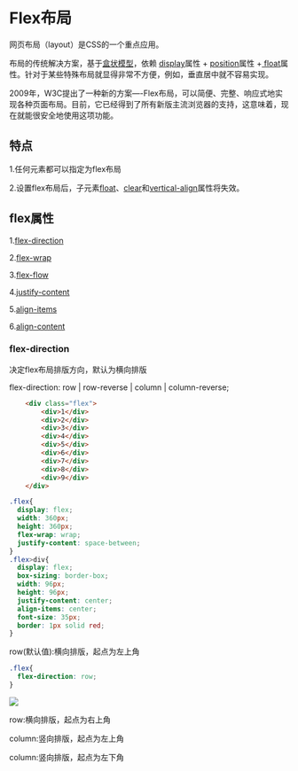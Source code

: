 # Flex布局

网页布局（layout）是CSS的一个重点应用。

布局的传统解决方案，基于[盒状模型](./box.MarkDown)，依赖 [display](./display.MarkDown)属性 + [position](./positon.MarkDown)属性 +[ float](./float.MarkDown)属性。针对于某些特殊布局就显得非常不方便，例如，垂直居中就不容易实现。

2009年，W3C提出了一种新的方案—-Flex布局，可以简便、完整、响应式地实现各种页面布局。目前，它已经得到了所有新版主流浏览器的支持，这意味着，现在就能很安全地使用这项功能。

## 特点
1.任何元素都可以指定为flex布局

2.设置flex布局后，子元素[float](./float.MarkDown)、[clear](./clear.MarkDown)和[vertical-align](./verticalAlign.MarkDown)属性将失效。

## flex属性

1.[flex-direction](#flex-direction)

2.[flex-wrap](#flex-wrap)

3.[flex-flow](#flex-flow)

4.[justify-content](#flex-content)

5.[align-items](#flex-items)

6.[align-content](#flex-content)

### flex-direction

决定flex布局排版方向，默认为横向排版

flex-direction: row | row-reverse | column | column-reverse;

```html
	<div class="flex">
		<div>1</div>
		<div>2</div>
		<div>3</div>
		<div>4</div>
		<div>5</div>
		<div>6</div>
		<div>7</div>
		<div>8</div>
		<div>9</div>
	</div>
```

```css
.flex{
  display: flex;
  width: 360px;
  height: 360px;
  flex-wrap: wrap;
  justify-content: space-between;
}
.flex>div{
  display: flex;
  box-sizing: border-box;
  width: 96px;
  height: 96px;
  justify-content: center;
  align-items: center;
  font-size: 35px;
  border: 1px solid red;
}
```
row(默认值):横向排版，起点为左上角

```css
.flex{
  flex-direction: row;
}
```

![](http://www.sides.top/public/img/flex.direction.row.png)

row:横向排版，起点为右上角

column:竖向排版，起点为左上角

column:竖向排版，起点为左下角
